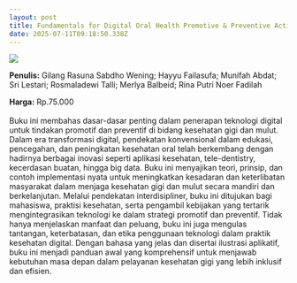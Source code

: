 ```yaml
---
layout: post
title: Fundamentals for Digital Oral Health Promotive & Preventive Action
date: 2025-07-11T09:18:50.338Z
---
```

![](/images/uploads/isbn-fundamentals-for-digital-oral-health-promotive-preventive-action.jpg)

**P﻿enulis:** Gilang Rasuna Sabdho Wening; 
Hayyu Failasufa; Munifah Abdat; 
Sri Lestari; Rosmaladewi Talli; 
Merlya Balbeid; Rina Putri Noer Fadilah 

**Harga:** Rp.75.000\
\
Buku ini membahas dasar-dasar penting dalam penerapan teknologi digital untuk tindakan promotif dan preventif di bidang kesehatan gigi dan mulut. Dalam era transformasi digital, pendekatan konvensional dalam edukasi, pencegahan, dan peningkatan kesehatan oral telah berkembang dengan hadirnya berbagai inovasi seperti aplikasi kesehatan, tele-dentistry, kecerdasan buatan, hingga big data. Buku ini menyajikan teori, prinsip, dan contoh implementasi nyata untuk meningkatkan kesadaran dan keterlibatan masyarakat dalam menjaga kesehatan gigi dan mulut secara mandiri dan berkelanjutan.
	Melalui pendekatan interdisipliner, buku ini ditujukan bagi mahasiswa, praktisi kesehatan, serta pengambil kebijakan yang tertarik mengintegrasikan teknologi ke dalam strategi promotif dan preventif. Tidak hanya menjelaskan manfaat dan peluang, buku ini juga mengulas tantangan, keterbatasan, dan etika penggunaan teknologi dalam praktik kesehatan digital. Dengan bahasa yang jelas dan disertai ilustrasi aplikatif, buku ini menjadi panduan awal yang komprehensif untuk menjawab kebutuhan masa depan dalam pelayanan kesehatan gigi yang lebih inklusif dan efisien.